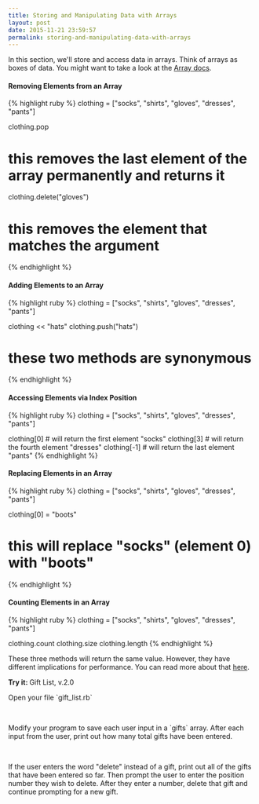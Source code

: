 ```yaml
---
title: Storing and Manipulating Data with Arrays
layout: post
date: 2015-11-21 23:59:57
permalink: storing-and-manipulating-data-with-arrays
---
```


In this section, we'll store and access data in arrays. Think of arrays as boxes of data. You might want to take a look at the [Array docs](http://ruby-doc.org/core-2.2.0/Array.html). 

<h4>Removing Elements from an Array</h4>

{% highlight ruby %}
clothing = ["socks", "shirts", "gloves", "dresses", "pants"]

clothing.pop  
# this removes the last element of the array permanently and returns it

clothing.delete("gloves")  
# this removes the element that matches the argument
{% endhighlight %}

<h4>Adding Elements to an Array</h4>

{% highlight ruby %}
clothing = ["socks", "shirts", "gloves", "dresses", "pants"]

clothing << "hats"
clothing.push("hats")  
# these two methods are synonymous
{% endhighlight %}

<h4>Accessing Elements via Index Position</h4>

{% highlight ruby %}
clothing = ["socks", "shirts", "gloves", "dresses", "pants"]

clothing[0] # will return the first element "socks"
clothing[3] # will return the fourth element "dresses"
clothing[-1] # will return the last element "pants"
{% endhighlight %}

<h4>Replacing Elements in an Array</h4>

{% highlight ruby %}
clothing = ["socks", "shirts", "gloves", "dresses", "pants"]

clothing[0] = "boots"
# this will replace "socks" (element 0) with "boots"
{% endhighlight %}

<h4>Counting Elements in an Array</h4> 

{% highlight ruby %}
clothing = ["socks", "shirts", "gloves", "dresses", "pants"]

clothing.count
clothing.size
clothing.length
{% endhighlight %}

These three methods will return the same value. However, they have different implications for performance. You can read more about that [here](http://batsov.com/articles/2014/02/17/the-elements-of-style-in-ruby-number-13-length-vs-size-vs-count/). 

<div class="card blue-grey darken-1">
  <div class="card-content white-text">
    <span class="card-title orange-text"><b>Try it: </b>Gift List, v.2.0</span>
    <p>Open your file `gift_list.rb`</p> <br>
    <p>
      Modify your program to save each user input in a `gifts` array. After each input from the user, print out how many total gifts have been entered. 
    </p>
    <br>
    <p>
      If the user enters the word "delete" instead of a gift, print out all of the gifts that have been entered so far. Then prompt the user to enter the position number they wish to delete. After they enter a number, delete that gift and continue prompting for a new gift.
    </p>
  </div>
</div>